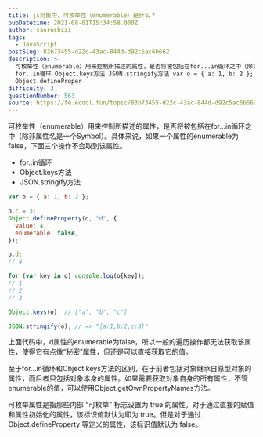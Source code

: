 ```yaml
---
title: js对象中，可枚举性（enumerable）是什么？
pubDatetime: 2021-08-01T15:34:58.000Z
author: caorushizi
tags:
  - JavaScript
postSlug: 83b73455-d22c-43ac-844d-d92c5ac6b662
description: >-
  可枚举性（enumerable）用来控制所描述的属性，是否将被包括在for...in循环之中（除非属性名是一个Symbol）。具体来说，如果一个属性的enumerable为false，下面三个操作不会取到该属性。
  for..in循环 Object.keys方法 JSON.stringify方法 var o = { a: 1, b: 2 }; o.c = 3;
  Object.defineProper
difficulty: 3
questionNumber: 563
source: https://fe.ecool.fun/topic/83b73455-d22c-43ac-844d-d92c5ac6b662
---
```


可枚举性（enumerable）用来控制所描述的属性，是否将被包括在for...in循环之中（除非属性名是一个Symbol）。具体来说，如果一个属性的enumerable为false，下面三个操作不会取到该属性。

- for..in循环
- Object.keys方法
- JSON.stringify方法

```javascript
var o = { a: 1, b: 2 };

o.c = 3;
Object.defineProperty(o, "d", {
  value: 4,
  enumerable: false,
});

o.d;
// 4

for (var key in o) console.log(o[key]);
// 1
// 2
// 3

Object.keys(o); // ["a", "b", "c"]

JSON.stringify(o); // => "{a:1,b:2,c:3}"
```

上面代码中，d属性的enumerable为false，所以一般的遍历操作都无法获取该属性，使得它有点像“秘密”属性，但还是可以直接获取它的值。

至于for...in循环和Object.keys方法的区别，在于前者包括对象继承自原型对象的属性，而后者只包括对象本身的属性。如果需要获取对象自身的所有属性，不管enumerable的值，可以使用Object.getOwnPropertyNames方法。

可枚举属性是指那些内部 “可枚举” 标志设置为 true 的属性。对于通过直接的赋值和属性初始化的属性，该标识值默认为即为 true。但是对于通过 Object.defineProperty 等定义的属性，该标识值默认为 false。
